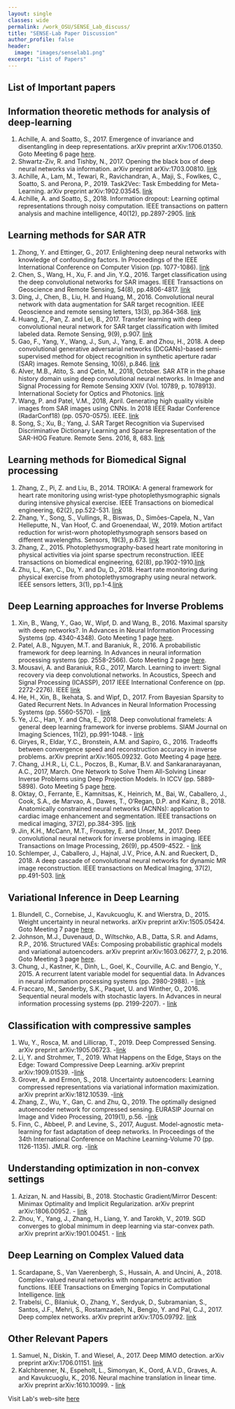 ```yaml
---
layout: single
classes: wide
permalink: /work_OSU/SENSE_Lab_discuss/
title: "SENSE-Lab Paper Discussion"
author_profile: false
header:
  image: "images/senselab1.png"
excerpt: "List of Papers"
---
```

## List of Important papers


## Information theoretic methods for analysis of  deep-learning
1. Achille, A. and Soatto, S., 2017. Emergence of invariance and disentangling in deep representations. arXiv preprint arXiv:1706.01350. Goto Meeting 6 page [here](/Meeting_6_SU18/).
2. Shwartz-Ziv, R. and Tishby, N., 2017. Opening the black box of deep neural networks via information. arXiv preprint arXiv:1703.00810. [link](https://arxiv.org/pdf/1703.00810.pdf)
3. Achille, A., Lam, M., Tewari, R., Ravichandran, A., Maji, S., Fowlkes, C., Soatto, S. and Perona, P., 2019. Task2Vec: Task Embedding for Meta-Learning. arXiv preprint arXiv:1902.03545. [link](https://arxiv.org/pdf/1902.03545.pdf)
4. Achille, A. and Soatto, S., 2018. Information dropout: Learning optimal representations through noisy computation. IEEE transactions on pattern analysis and machine intelligence, 40(12), pp.2897-2905. [link](https://arxiv.org/pdf/1611.01353)

## Learning methods for SAR ATR
1. Zhong, Y. and Ettinger, G., 2017. Enlightening deep neural networks with knowledge of confounding factors. In Proceedings of the IEEE International Conference on Computer Vision (pp. 1077-1086). [link](https://arxiv.org/pdf/1607.02397)
2. Chen, S., Wang, H., Xu, F. and Jin, Y.Q., 2016. Target classification using the deep convolutional networks for SAR images. IEEE Transactions on Geoscience and Remote Sensing, 54(8), pp.4806-4817. [link](https://ieeexplore.ieee.org/document/7460942)
3. Ding, J., Chen, B., Liu, H. and Huang, M., 2016. Convolutional neural network with data augmentation for SAR target recognition. IEEE Geoscience and remote sensing letters, 13(3), pp.364-368. [link](https://ieeexplore.ieee.org/document/7393462)
4. Huang, Z., Pan, Z. and Lei, B., 2017. Transfer learning with deep convolutional neural network for SAR target classification with limited labeled data. Remote Sensing, 9(9), p.907. [link](https://www.mdpi.com/2072-4292/9/9/907)
5. Gao, F., Yang, Y., Wang, J., Sun, J., Yang, E. and Zhou, H., 2018. A deep convolutional generative adversarial networks (DCGANs)-based semi-supervised method for object recognition in synthetic aperture radar (SAR) images. Remote Sensing, 10(6), p.846. [link](https://www.mdpi.com/2072-4292/10/6/846)
6. Alver, M.B., Atito, S. and Çetin, M., 2018, October. SAR ATR in the phase history domain using deep convolutional neural networks. In Image and Signal Processing for Remote Sensing XXIV (Vol. 10789, p. 1078913). International Society for Optics and Photonics. [link](https://www.spiedigitallibrary.org/conference-proceedings-of-spie/10789/1078913/SAR-ATR-in-the-phase-history-domain-using-deep-convolutional/10.1117/12.2325365.short?SSO=1)
7. Wang, P. and Patel, V.M., 2018, April. Generating high quality visible images from SAR images using CNNs. In 2018 IEEE Radar Conference (RadarConf18) (pp. 0570-0575). IEEE. [link](https://arxiv.org/pdf/1802.10036)
8. Song, S.; Xu, B.; Yang, J. SAR Target Recognition via Supervised Discriminative Dictionary Learning and Sparse Representation of the SAR-HOG Feature. Remote Sens. 2016, 8, 683. [link](https://www.mdpi.com/2072-4292/8/8/683)

## Learning methods for Biomedical Signal processing
1. Zhang, Z., Pi, Z. and Liu, B., 2014. TROIKA: A general framework for heart rate monitoring using wrist-type photoplethysmographic signals during intensive physical exercise. IEEE Transactions on biomedical engineering, 62(2), pp.522-531. [link](https://arxiv.org/pdf/1409.5181.pdf)
2. Zhang, Y., Song, S., Vullings, R., Biswas, D., Simões-Capela, N., Van Helleputte, N., Van Hoof, C. and Groenendaal, W., 2019. Motion artifact reduction for wrist-worn photoplethysmograph sensors based on different wavelengths. Sensors, 19(3), p.673. [link](https://www.ncbi.nlm.nih.gov/pubmed/30736395)
3. Zhang, Z., 2015. Photoplethysmography-based heart rate monitoring in physical activities via joint sparse spectrum reconstruction. IEEE transactions on biomedical engineering, 62(8), pp.1902-1910.[link](https://ieeexplore.ieee.org/document/7047715)
4. Zhu, L., Kan, C., Du, Y. and Du, D., 2018. Heart rate monitoring during physical exercise from photoplethysmography using neural network. IEEE sensors letters, 3(1), pp.1-4.[link](https://ieeexplore.ieee.org/document/8510888)

## Deep Learning approaches for Inverse Problems
1. Xin, B., Wang, Y., Gao, W., Wipf, D. and Wang, B., 2016. Maximal sparsity with deep networks?. In Advances in Neural Information Processing Systems (pp. 4340-4348). Goto Meeting 1 page [here](/Meeting_1_SU18/).
2. Patel, A.B., Nguyen, M.T. and Baraniuk, R., 2016. A probabilistic framework for deep learning. In Advances in neural information processing systems (pp. 2558-2566).  Goto Meeting 2 page [here](/Meeting_2_SU18/).
3. Mousavi, A. and Baraniuk, R.G., 2017, March. Learning to invert: Signal recovery via deep convolutional networks. In Acoustics, Speech and Signal Processing (ICASSP), 2017 IEEE International Conference on (pp. 2272-2276). IEEE [link](https://ieeexplore.ieee.org/stamp/stamp.jsp?arnumber=7952561)
4. He, H., Xin, B., Ikehata, S. and Wipf, D., 2017. From Bayesian Sparsity to Gated Recurrent Nets. In Advances in Neural Information Processing Systems (pp. 5560-5570). - [link](http://papers.nips.cc/paper/7139-from-bayesian-sparsity-to-gated-recurrent-nets.pdf)
5. Ye, J.C., Han, Y. and Cha, E., 2018. Deep convolutional framelets: A general deep learning framework for inverse problems. SIAM Journal on Imaging Sciences, 11(2), pp.991-1048. - [link](https://arxiv.org/pdf/1707.00372.pdf)
6. Giryes, R., Eldar, Y.C., Bronstein, A.M. and Sapiro, G., 2016. Tradeoffs between convergence speed and reconstruction accuracy in inverse problems. arXiv preprint arXiv:1605.09232. Goto Meeting 4 page [here](/Meeting_4_SU18/).
7. Chang, J.H.R., Li, C.L., Poczos, B., Kumar, B.V. and Sankaranarayanan, A.C., 2017, March. One Network to Solve Them All-Solving Linear Inverse Problems using Deep Projection Models. In ICCV (pp. 5889-5898). Goto Meeting 5 page [here](/Meeting_5_SU18/).
8. Oktay, O., Ferrante, E., Kamnitsas, K., Heinrich, M., Bai, W., Caballero, J., Cook, S.A., de Marvao, A., Dawes, T., O‘Regan, D.P. and Kainz, B., 2018. Anatomically constrained neural networks (ACNNs): application to cardiac image enhancement and segmentation. IEEE transactions on medical imaging, 37(2), pp.384-395. [link](https://arxiv.org/pdf/1705.08302.pdf)
9. Jin, K.H., McCann, M.T., Froustey, E. and Unser, M., 2017. Deep convolutional neural network for inverse problems in imaging. IEEE Transactions on Image Processing, 26(9), pp.4509-4522.  - [link](https://ieeexplore.ieee.org/stamp/stamp.jsp?tp=&arnumber=7949028&tag=1)
10. Schlemper, J., Caballero, J., Hajnal, J.V., Price, A.N. and Rueckert, D., 2018. A deep cascade of convolutional neural networks for dynamic MR image reconstruction. IEEE transactions on Medical Imaging, 37(2), pp.491-503. [link](https://arxiv.org/pdf/1704.02422.pdf)

## Variational Inference in Deep Learning
1. Blundell, C., Cornebise, J., Kavukcuoglu, K. and Wierstra, D., 2015. Weight uncertainty in neural networks. arXiv preprint arXiv:1505.05424. Goto Meeting 7 page [here](/Meeting_7_SU18/).
2. Johnson, M.J., Duvenaud, D., Wiltschko, A.B., Datta, S.R. and Adams, R.P., 2016. Structured VAEs: Composing probabilistic graphical models and variational autoencoders. arXiv preprint arXiv:1603.06277, 2, p.2016. Goto Meeting 3 page [here](/Meeting_3_SU18/).
3. Chung, J., Kastner, K., Dinh, L., Goel, K., Courville, A.C. and Bengio, Y., 2015. A recurrent latent variable model for sequential data. In Advances in neural information processing systems (pp. 2980-2988).  - [link](https://arxiv.org/pdf/1506.02216.pdf)
4. Fraccaro, M., Sønderby, S.K., Paquet, U. and Winther, O., 2016. Sequential neural models with stochastic layers. In Advances in neural information processing systems (pp. 2199-2207).  - [link](http://papers.nips.cc/paper/6039-sequential-neural-models-with-stochastic-layers)


## Classification with compressive samples
1. Wu, Y., Rosca, M. and Lillicrap, T., 2019. Deep Compressed Sensing. arXiv preprint arXiv:1905.06723. -[link](https://arxiv.org/pdf/1905.06723.pdf)
2. Li, Y. and Strohmer, T., 2019. What Happens on the Edge, Stays on the Edge: Toward Compressive Deep Learning. arXiv preprint arXiv:1909.01539. -[link](https://arxiv.org/pdf/1909.01539.pdf)
3. Grover, A. and Ermon, S., 2018. Uncertainty autoencoders: Learning compressed representations via variational information maximization. arXiv preprint arXiv:1812.10539. -[link](https://arxiv.org/pdf/1812.10539.pdf)
4. Zhang, Z., Wu, Y., Gan, C. and Zhu, Q., 2019. The optimally designed autoencoder network for compressed sensing. EURASIP Journal on Image and Video Processing, 2019(1), p.56. -[link](https://jivp-eurasipjournals.springeropen.com/articles/10.1186/s13640-019-0460-5)
5. Finn, C., Abbeel, P. and Levine, S., 2017, August. Model-agnostic meta-learning for fast adaptation of deep networks. In Proceedings of the 34th International Conference on Machine Learning-Volume 70 (pp. 1126-1135). JMLR. org. -[link](https://arxiv.org/pdf/1703.03400.pdf)


## Understanding optimization in non-convex settings
1. Azizan, N. and Hassibi, B., 2018. Stochastic Gradient/Mirror Descent: Minimax Optimality and Implicit Regularization. arXiv preprint arXiv:1806.00952.  - [link](https://arxiv.org/abs/1806.00952)
2. Zhou, Y., Yang, J., Zhang, H., Liang, Y. and Tarokh, V., 2019. SGD converges to global minimum in deep learning via star-convex path. arXiv preprint arXiv:1901.00451.  - [link](hhttps://arxiv.org/pdf/1901.00451.pdf)

## Deep Learning on Complex Valued data
1. Scardapane, S., Van Vaerenbergh, S., Hussain, A. and Uncini, A., 2018. Complex-valued neural networks with nonparametric activation functions. IEEE Transactions on Emerging Topics in Computational Intelligence. [link](https://arxiv.org/pdf/1802.08026)
2. Trabelsi, C., Bilaniuk, O., Zhang, Y., Serdyuk, D., Subramanian, S., Santos, J.F., Mehri, S., Rostamzadeh, N., Bengio, Y. and Pal, C.J., 2017. Deep complex networks. arXiv preprint arXiv:1705.09792. [link](https://arxiv.org/abs/1705.09792)

## Other Relevant Papers
1. Samuel, N., Diskin, T. and Wiesel, A., 2017. Deep MIMO detection. arXiv preprint arXiv:1706.01151. [link](https://arxiv.org/pdf/1706.01151.pdf)
2. Kalchbrenner, N., Espeholt, L., Simonyan, K., Oord, A.V.D., Graves, A. and Kavukcuoglu, K., 2016. Neural machine translation in linear time. arXiv preprint arXiv:1610.10099.  - [link](https://arxiv.org/pdf/1610.10099.pdf)

Visit Lab's web-site [here](http://www2.ece.ohio-state.edu/~ertine/)
